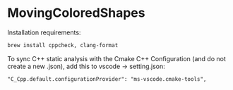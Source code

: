 # MovingColoredShapes


Installation requirements:

```bash
brew install cppcheck, clang-format
```


To sync C++ static analysis with the Cmake C++ Configuration (and do not create a new .json),
add this to vscode -> setting.json:

```
"C_Cpp.default.configurationProvider": "ms-vscode.cmake-tools",
```